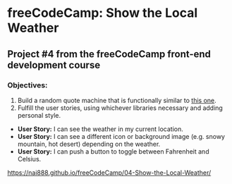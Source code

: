 # freeCodeCamp: Show the Local Weather

## Project #4 from the freeCodeCamp front-end development course

### Objectives:

1. Build a random quote machine that is functionally similar to [this one](http://codepen.io/FreeCodeCamp/full/bELRjV).
2. Fulfill the user stories, using whichever libraries necessary and adding personal style.

  - **User Story:** I can see the weather in my current location.
  - **User Story:** I can see a different icon or background image (e.g. snowy mountain, hot desert) depending on the weather.
  - **User Story:** I can push a button to toggle between Fahrenheit and Celsius.

<https://nai888.github.io/freeCodeCamp/04-Show-the-Local-Weather/>
